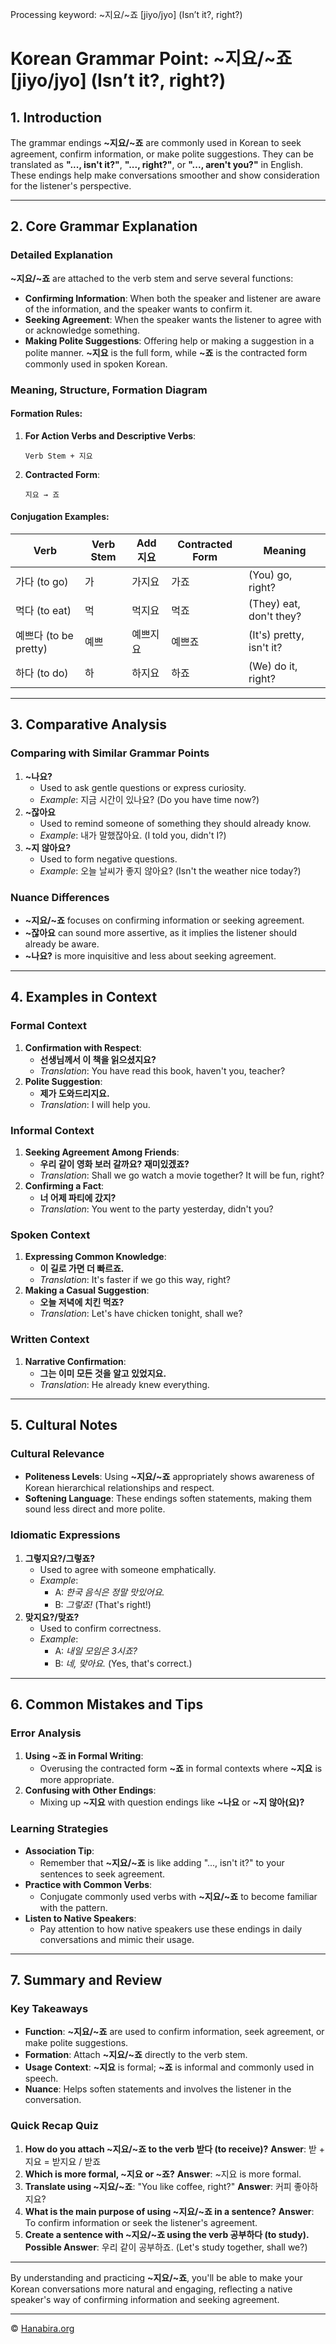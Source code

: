 Processing keyword: ~지요/~죠 [jiyo/jyo] (Isn’t it?, right?)
# Korean Grammar Point: ~지요/~죠 [jiyo/jyo] (Isn’t it?, right?)

## 1. Introduction
The grammar endings **~지요/~죠** are commonly used in Korean to seek agreement, confirm information, or make polite suggestions. They can be translated as **"..., isn't it?"**, **"..., right?"**, or **"..., aren't you?"** in English. These endings help make conversations smoother and show consideration for the listener's perspective.

---
## 2. Core Grammar Explanation
### Detailed Explanation
**~지요/~죠** are attached to the verb stem and serve several functions:
- **Confirming Information**: When both the speaker and listener are aware of the information, and the speaker wants to confirm it.
- **Seeking Agreement**: When the speaker wants the listener to agree with or acknowledge something.
- **Making Polite Suggestions**: Offering help or making a suggestion in a polite manner.
**~지요** is the full form, while **~죠** is the contracted form commonly used in spoken Korean.
### Meaning, Structure, Formation Diagram
#### Formation Rules:
1. **For Action Verbs and Descriptive Verbs**:
   ```
   Verb Stem + 지요
   ```
2. **Contracted Form**:
   ```
   지요 → 죠
   ```
#### Conjugation Examples:
| Verb          | Verb Stem | Add 지요 | Contracted Form | Meaning                       |
|---------------|-----------|----------|-----------------|-------------------------------|
| 가다 (to go)  | 가        | 가지요   | 가죠            | (You) go, right?              |
| 먹다 (to eat) | 먹        | 먹지요   | 먹죠            | (They) eat, don't they?       |
| 예쁘다 (to be pretty) | 예쁘  | 예쁘지요 | 예쁘죠        | (It's) pretty, isn't it?      |
| 하다 (to do)  | 하        | 하지요   | 하죠            | (We) do it, right?            |
---
## 3. Comparative Analysis
### Comparing with Similar Grammar Points
1. **~나요?**
   - Used to ask gentle questions or express curiosity.
   - *Example*: 지금 시간이 있나요? (Do you have time now?)
2. **~잖아요**
   - Used to remind someone of something they should already know.
   - *Example*: 내가 말했잖아요. (I told you, didn't I?)
3. **~지 않아요?**
   - Used to form negative questions.
   - *Example*: 오늘 날씨가 좋지 않아요? (Isn't the weather nice today?)
### Nuance Differences
- **~지요/~죠** focuses on confirming information or seeking agreement.
- **~잖아요** can sound more assertive, as it implies the listener should already be aware.
- **~나요?** is more inquisitive and less about seeking agreement.
---
## 4. Examples in Context
### Formal Context
1. **Confirmation with Respect**:
   - **선생님께서 이 책을 읽으셨지요?**
   - *Translation*: You have read this book, haven't you, teacher?
2. **Polite Suggestion**:
   - **제가 도와드리지요.**
   - *Translation*: I will help you.
### Informal Context
1. **Seeking Agreement Among Friends**:
   - **우리 같이 영화 보러 갈까요? 재미있겠죠?**
   - *Translation*: Shall we go watch a movie together? It will be fun, right?
2. **Confirming a Fact**:
   - **너 어제 파티에 갔지?**
   - *Translation*: You went to the party yesterday, didn't you?
### Spoken Context
1. **Expressing Common Knowledge**:
   - **이 길로 가면 더 빠르죠.**
   - *Translation*: It's faster if we go this way, right?
2. **Making a Casual Suggestion**:
   - **오늘 저녁에 치킨 먹죠?**
   - *Translation*: Let's have chicken tonight, shall we?
### Written Context
1. **Narrative Confirmation**:
   - **그는 이미 모든 것을 알고 있었지요.**
   - *Translation*: He already knew everything.
---
## 5. Cultural Notes
### Cultural Relevance
- **Politeness Levels**: Using **~지요/~죠** appropriately shows awareness of Korean hierarchical relationships and respect.
- **Softening Language**: These endings soften statements, making them sound less direct and more polite.
### Idiomatic Expressions
1. **그렇지요?/그렇죠?**
   - Used to agree with someone emphatically.
   - *Example*:
     - A: *한국 음식은 정말 맛있어요.*
     - B: *그렇죠!* (That's right!)
2. **맞지요?/맞죠?**
   - Used to confirm correctness.
   - *Example*:
     - A: *내일 모임은 3시죠?*
     - B: *네, 맞아요.* (Yes, that's correct.)
---
## 6. Common Mistakes and Tips
### Error Analysis
1. **Using ~죠 in Formal Writing**:
   - Overusing the contracted form **~죠** in formal contexts where **~지요** is more appropriate.
2. **Confusing with Other Endings**:
   - Mixing up **~지요** with question endings like **~나요** or **~지 않아(요)?**
### Learning Strategies
- **Association Tip**:
  - Remember that **~지요/~죠** is like adding "..., isn't it?" to your sentences to seek agreement.
- **Practice with Common Verbs**:
  - Conjugate commonly used verbs with **~지요/~죠** to become familiar with the pattern.
- **Listen to Native Speakers**:
  - Pay attention to how native speakers use these endings in daily conversations and mimic their usage.
---
## 7. Summary and Review
### Key Takeaways
- **Function**: **~지요/~죠** are used to confirm information, seek agreement, or make polite suggestions.
- **Formation**: Attach **~지요/~죠** directly to the verb stem.
- **Usage Context**: **~지요** is formal; **~죠** is informal and commonly used in speech.
- **Nuance**: Helps soften statements and involves the listener in the conversation.
### Quick Recap Quiz
1. **How do you attach ~지요/~죠 to the verb 받다 (to receive)?**
   **Answer**: 받 + 지요 = 받지요 / 받죠
2. **Which is more formal, ~지요 or ~죠?**
   **Answer**: ~지요 is more formal.
3. **Translate using ~지요/~죠**: "You like coffee, right?"
   **Answer**: 커피 좋아하지요?
4. **What is the main purpose of using ~지요/~죠 in a sentence?**
   **Answer**: To confirm information or seek the listener's agreement.
5. **Create a sentence with ~지요/~죠 using the verb 공부하다 (to study).**
   **Possible Answer**: 우리 같이 공부하죠. (Let's study together, shall we?)
---
By understanding and practicing **~지요/~죠**, you'll be able to make your Korean conversations more natural and engaging, reflecting a native speaker's way of confirming information and seeking agreement.

---
© [Hanabira.org](https://hanabira.org)
